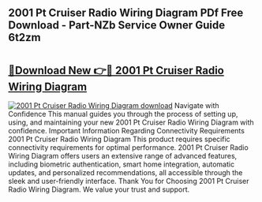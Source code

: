 ## 2001 Pt Cruiser Radio Wiring Diagram PDf Free Download - Part-NZb Service Owner Guide 6t2zm

# <h2><a href="http://dfi10c.blite.top/?on=2001+Pt+Cruiser+Radio+Wiring+Diagram">🔗Download New 👉🔴 2001 Pt Cruiser Radio Wiring Diagram</a></h2>

[![2001 Pt Cruiser Radio Wiring Diagram download](https://i.imgur.com/lujVjoI.png)](http://dfi10c.blite.top/?on=2001+Pt+Cruiser+Radio+Wiring+Diagram)
Navigate with Confidence This manual guides you through the process of setting up, using, and maintaining your new 2001 Pt Cruiser Radio Wiring Diagram with confidence. Important Information Regarding Connectivity Requirements 2001 Pt Cruiser Radio Wiring Diagram This product requires specific connectivity requirements for optimal performance. 2001 Pt Cruiser Radio Wiring Diagram offers users an extensive range of advanced features, including biometric authentication, smart home integration, automatic updates, and personalized recommendations, all accessible through the sleek and user-friendly interface. Thank You for Choosing 2001 Pt Cruiser Radio Wiring Diagram. We value your trust and support.
